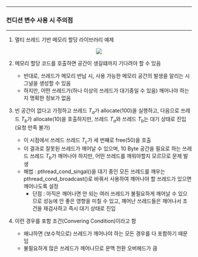 -----
### 컨디션 변수 사용 시 주의점
-----
1. 멀티 쓰레드 기반 메모리 할당 라이브러리 예제
<div align="center">
<img src="https://github.com/user-attachments/assets/8b990159-3fc2-4e58-8096-5bb008959d75">
</div>

2. 메모리 할당 코드를 호출하면 공간이 생길떄까지 기다려야 할 수 있음
   - 반대로, 쓰레드가 메모리 반납 시, 사용 가능한 메모리 공간의 발생을 알리는 시그널을 생성할 수 있음
   - 하지만, 어떤 쓰레드가(하나 이상의 쓰레드가 대기중일 수 있음) 깨어나야 하는지 명확한 정보가 없음

3. 빈 공간이 없다고 가정하고 쓰레드 $T_{a}$가 allocate(100)을 실행하고, 다음으로 쓰레드 $T_{b}$가 allocate(10)을 호출하지만, 쓰레드 $T_{a}$와 쓰레드 $T_{b}$는 대기 상태로 진입 (요청 만족 불가)
   - 이 시점에서 쓰레드 쓰레드 $T_{c}$가 세 번쨰로 free(50)을 호출
   - 이 결과로 잘못된 쓰레드가 깨어날 수 있으며, 10 Byte 공간을 필요로 하는 쓰레드 쓰레드 $T_{b}$가 깨어나야 하지만, 어떤 쓰레드를 깨워야할지 모르므로 문제 발생
   - 해법 : pthread_cond_singal()을 대기 중인 모든 쓰레드를 깨우는 pthread_cond_broadcast()로 바꿔서 사용하여 깨어나야 할 쓰레드가 있으면 깨어나도록 설정
     + 단점 : 아직은 깨어나면 안 되는 여러 쓰레드가 불필요하게 깨어날 수 있으므로 성능에 안 좋은 영향을 미칠 수 있고, 꺠어난 쓰레드들은 깨어나서 조건을 재검사하고 즉시 대기 상태로 진입

4. 이런 경우를 포함 조건(Convering Condition)이라고 함
   - 왜냐하면 (보수적으로) 쓰레드가 깨어나야 하는 모든 경우를 다 포함하기 때문임
   - 불필요하게 많은 쓰레드가 깨어나므로 문맥 전환 오버헤드가 큼
